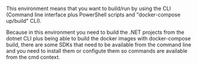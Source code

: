 This environment means that you want to build/run by using the CLI (Command line interface plus PowerShell scripts and "docker-compose up/build" CLI).

Because in this environment you need to build the .NET projects from the dotnet CLI plus being able to build the docker images with docker-compose build, there are some SDKs that need to be available from the command line and you need to install them or configute them so commands are available from the cmd context.